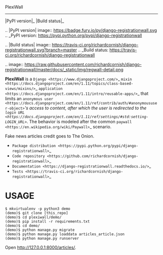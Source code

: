 PlexiWall
************************

|PyPI version|_ |Build status|_

.. |PyPI version| image::
   https://badge.fury.io/py/django-registrationwall.svg
.. _PyPI version: https://pypi.python.org/pypi/django-registrationwall

.. |Build status| image::
   https://travis-ci.org/richardcornish/django-registrationwall.svg?branch=master
.. _Build status: https://travis-ci.org/richardcornish/django-registrationwall

.. image:: https://raw.githubusercontent.com/richardcornish/django-registrationwall/master/docs/_static/img/regwall-detail.png

**PlexiWall** is a `Django <https://www.djangoproject.com/>`_ `mixin <https://docs.djangoproject.com/en/1.11/topics/class-based-views/mixins/>`_ `application <https://docs.djangoproject.com/en/1.11/intro/reusable-apps/>`_ that limits an `anonymous user <https://docs.djangoproject.com/en/1.11/ref/contrib/auth/#anonymoususer-object>`_'s access to content, after which the user is redirected to the `login URL <https://docs.djangoproject.com/en/1.11/ref/settings/#std:setting-LOGIN_URL>`_. The behavior is modeled after the common `paywall <https://en.wikipedia.org/wiki/Paywall>`_ scenario.

Fake news articles credit goes to The Onion.

* `Package distribution <https://pypi.python.org/pypi/django-registrationwall>`_
* `Code repository <https://github.com/richardcornish/django-registrationwall>`_
* `Documentation <https://django-registrationwall.readthedocs.io/>`_
* `Tests <https://travis-ci.org/richardcornish/django-registrationwall>`_

USAGE
=======

```
$ mkvirtualenv -p python3 demo
(demo)$ git clone [this_repo]
(demo)$ cd plexiwall/demo/
(demo)$ pip install -r requirements.txt
(demo)$ cd demo/
(demo)$ python manage.py migrate
(demo)$ python manage.py loaddata articles_article.json
(demo)$ python manage.py runserver
```

Open http://127.0.0.1:8000/articles/.
